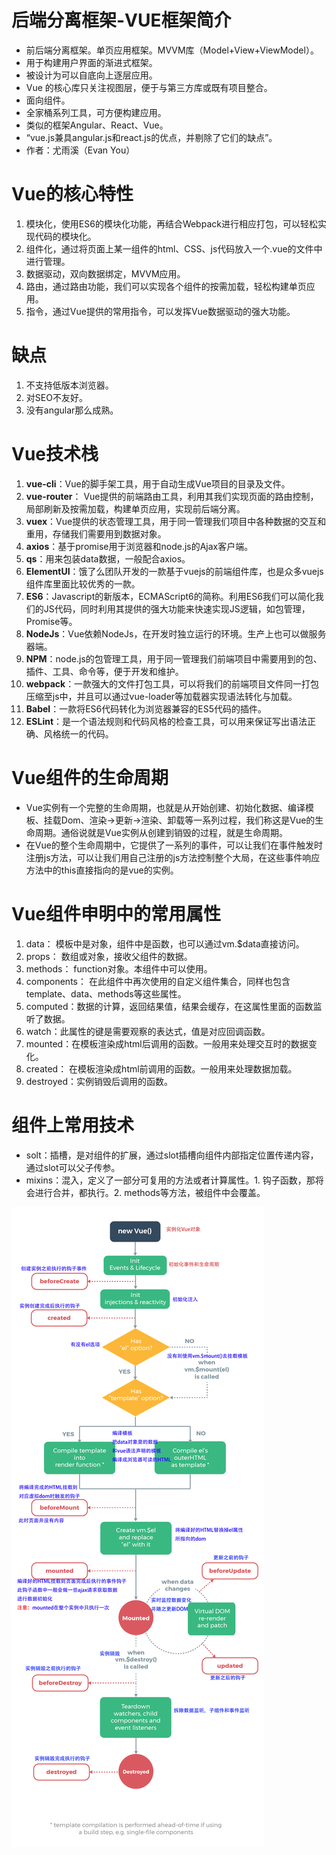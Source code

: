 # 后端分离框架-VUE框架简介

- 前后端分离框架。单页应用框架。MVVM库（Model+View+ViewModel）。
- 用于构建用户界面的渐进式框架。
- 被设计为可以自底向上逐层应用。
- Vue 的核心库只关注视图层，便于与第三方库或既有项目整合。
- 面向组件。
- 全家桶系列工具，可方便构建应用。
- 类似的框架Angular、React、Vue。
- “vue.js兼具angular.js和react.js的优点，并剔除了它们的缺点”。
- 作者：尤雨溪（Evan You）

# Vue的核心特性
1. 模块化，使用ES6的模块化功能，再结合Webpack进行相应打包，可以轻松实现代码的模块化。
2. 组件化，通过将页面上某一组件的html、CSS、js代码放入一个.vue的文件中进行管理。
3. 数据驱动，双向数据绑定，MVVM应用。
4. 路由，通过路由功能，我们可以实现各个组件的按需加载，轻松构建单页应用。
5. 指令，通过Vue提供的常用指令，可以发挥Vue数据驱动的强大功能。

# 缺点
1. 不支持低版本浏览器。
2. 对SEO不友好。
3. 没有angular那么成熟。

# Vue技术栈
1. **vue-cli**：Vue的脚手架工具，用于自动生成Vue项目的目录及文件。
2. **vue-router**： Vue提供的前端路由工具，利用其我们实现页面的路由控制，局部刷新及按需加载，构建单页应用，实现前后端分离。
3. **vuex**：Vue提供的状态管理工具，用于同一管理我们项目中各种数据的交互和重用，存储我们需要用到数据对象。
4. **axios**：基于promise用于浏览器和node.js的Ajax客户端。
5. **qs**：用来包装data数据，一般配合axios。
6. **ElementUI**：饿了么团队开发的一款基于vuejs的前端组件库，也是众多vuejs组件库里面比较优秀的一款。
7. **ES6**：Javascript的新版本，ECMAScript6的简称。利用ES6我们可以简化我们的JS代码，同时利用其提供的强大功能来快速实现JS逻辑，如包管理，Promise等。
8. **NodeJs**：Vue依赖NodeJs，在开发时独立运行的环境。生产上也可以做服务器端。
9. **NPM**：node.js的包管理工具，用于同一管理我们前端项目中需要用到的包、插件、工具、命令等，便于开发和维护。
10. **webpack**：一款强大的文件打包工具，可以将我们的前端项目文件同一打包压缩至js中，并且可以通过vue-loader等加载器实现语法转化与加载。
11. **Babel**：一款将ES6代码转化为浏览器兼容的ES5代码的插件。
12. **ESLint**：是一个语法规则和代码风格的检查工具，可以用来保证写出语法正确、风格统一的代码。

# Vue组件的生命周期
- Vue实例有一个完整的生命周期，也就是从开始创建、初始化数据、编译模板、挂载Dom、渲染→更新→渲染、卸载等一系列过程，我们称这是Vue的生命周期。通俗说就是Vue实例从创建到销毁的过程，就是生命周期。
- 在Vue的整个生命周期中，它提供了一系列的事件，可以让我们在事件触发时注册js方法，可以让我们用自己注册的js方法控制整个大局，在这些事件响应方法中的this直接指向的是vue的实例。


# Vue组件申明中的常用属性
1. data： 模板中是对象，组件中是函数，也可以通过vm.$data直接访问。
2. props： 数组或对象，接收父组件的数据。
3. methods：	function对象。本组件中可以使用。
4. components： 在此组件中再次使用的自定义组件集合，同样也包含template、data、methods等这些属性。
5. computed：数据的计算，返回结果值，结果会缓存，在这属性里面的函数监听了数据。
6. watch：此属性的键是需要观察的表达式，值是对应回调函数。
7. mounted：在模板渲染成html后调用的函数。一般用来处理交互时的数据变化。
8. created：	在模板渲染成html前调用的函数。一般用来处理数据加载。
9. destroyed：实例销毁后调用的函数。

# 组件上常用技术
- solt：插槽，是对组件的扩展，通过slot插槽向组件内部指定位置传递内容，通过slot可以父子传参。
- mixins：混入，定义了一部分可复用的方法或者计算属性。1. 钩子函数，那将会进行合并，都执行。2. methods等方法，被组件中会覆盖。


![vue_lifecycle](../tools/img/vue_lifecycle.png)